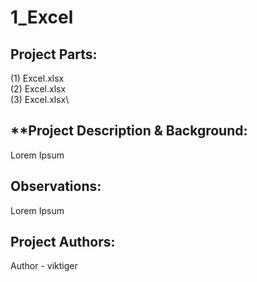 # 1_Excel

## **Project Parts:**
(1) Excel.xlsx\
(2) Excel.xlsx\
(3) Excel.xlsx\

## **Project Description & Background:
Lorem Ipsum

## **Observations:**
Lorem Ipsum

## **Project Authors:**
Author - viktiger

